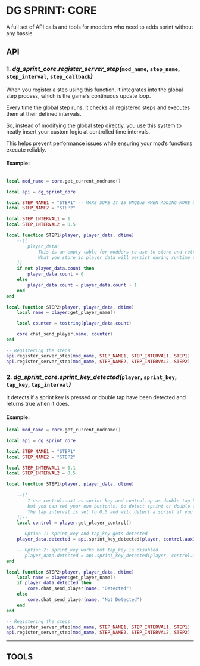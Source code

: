 # DG SPRINT: CORE
A full set of API calls and tools for modders who need to adds sprint without any hassle

## API

### 1. ***dg_sprint_core.register_server_step(***`mod_name`, `step_name`, `step_interval`, `step_callback`***)***

When you register a step using this function, it integrates into the global step process, which is the game's continuous update loop. 

Every time the global step runs, it checks all registered steps and executes them at their defined intervals.

So, instead of modifying the global step directly, you use this system to neatly insert your custom logic at controlled time intervals. 

This helps prevent performance issues while ensuring your mod’s functions execute reliably.

#### Example:
```lua

local mod_name = core.get_current_modname()

local api = dg_sprint_core

local STEP_NAME1 = "STEP1" -- MAKE SURE IT IS UNQIUE WHEN ADDING MORE STEPS
local STEP_NAME2 = "STEP2"

local STEP_INTERVAL1 = 1
local STEP_INTERVAL2 = 0.5

local function STEP1(player, player_data, dtime)
    --[[
        player_data:
            This is an empty table for modders to use to store and retrieve player values through multiple steps.
            What you store in player_data will persist during runtime (data gets deleted after server restart)
    ]]
    if not player_data.count then
        player_data.count = 0
    else
        player_data.count = player_data.count + 1
    end
end

local function STEP2(player, player_data, dtime)
    local name = player:get_player_name()

    local counter = tostring(player_data.count)

    core.chat_send_player(name, counter)
end

-- Registering the steps
api.register_server_step(mod_name, STEP_NAME1, STEP_INTERVAL1, STEP1)
api.register_server_step(mod_name, STEP_NAME2, STEP_INTERVAL2, STEP2)

```

### 2. ***dg_sprint_core.sprint_key_detected(***`player`, `sprint_key`, `tap_key`, `tap_interval`***)***
It detects if a sprint key is pressed or double tap have been detected and returns true when it does.

#### Example:

```lua
local mod_name = core.get_current_modname()

local api = dg_sprint_core

local STEP_NAME1 = "STEP1" 
local STEP_NAME2 = "STEP2"

local STEP_INTERVAL1 = 0.1
local STEP_INTERVAL2 = 0.5

local function STEP1(player, player_data, dtime)
    
    --[[
        I use control.aux1 as sprint key and control.up as double tap key,
        but you can set your own button(s) to detect sprint or double tap.
        The tap interval is set to 0.5 and will detect a sprint if you tap the button twice in that time.
    ]]--
    local control = player:get_player_control()

    -- Option 1: sprint_key and tap_key gets detected 
    player_data.detected = api.sprint_key_detected(player, control.aux1, control.up, 0.5)

    -- Option 2: sprint_key works but tap_key is disabled 
    -- player_data.detected = api.sprint_key_detected(player, control.aux1, false, 0.5)
end

local function STEP2(player, player_data, dtime)
    local name = player:get_player_name()
    if player_data.detected then
        core.chat_send_player(name, "Detected")
    else
        core.chat_send_player(name, "Not Detected")
    end
end

-- Registering the steps
api.register_server_step(mod_name, STEP_NAME1, STEP_INTERVAL1, STEP1)
api.register_server_step(mod_name, STEP_NAME2, STEP_INTERVAL2, STEP2)   
```

---

## TOOLS
